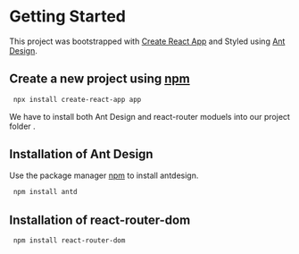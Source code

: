 # Getting Started 

This project was bootstrapped with [Create React App](https://github.com/facebook/create-react-app) and Styled using [Ant Design](https://ant.design/).

## Create a new project using [npm](https://www.npmjs.com/)
```bash
 npx install create-react-app app
```

We have to install both Ant Design and react-router moduels into our project folder .

## Installation of Ant Design

Use the package manager [npm](https://www.npmjs.com/) to install antdesign.

```bash
 npm install antd
```
## Installation of react-router-dom

```bash
 npm install react-router-dom
```
